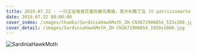 ```yaml
---
title: 2019.07.22 - 一只正在吸食花蜜的蜂鸟鹰蛾，意大利撒丁岛 (© patriziomartorana/iStock/Getty Images Plus)
date: 2019.07.22 00:00:00
cover_index: /images/thumbs/SardiniaHawkMoth_ZH-CN3672906054_533x300.jpg
cover_detail: /images/SardiniaHawkMoth_ZH-CN3672906054_1920x1080.jpg
---
```


![SardiniaHawkMoth](/images/SardiniaHawkMoth_ZH-CN3672906054_1920x1080.jpg)
